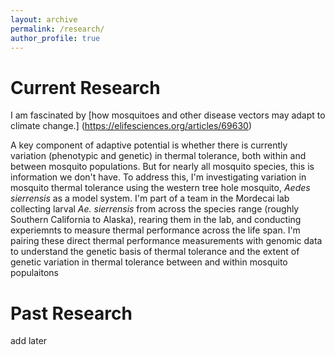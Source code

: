 ```yaml
---
layout: archive
permalink: /research/
author_profile: true
---
```


# Current Research # 

I am fascinated by [how mosquitoes and other disease vectors may adapt to climate change.] (https://elifesciences.org/articles/69630) 

A key component of adaptive potential is whether there is currently variation (phenotypic and genetic) in thermal tolerance, both within and between mosquito populations. But for nearly all mosquito species, this is information we don't have. To address this, I'm investigating variation in mosquito thermal tolerance using the western tree hole mosquito, *Aedes sierrensis* as a model system. I'm part of a team in the Mordecai lab collecting larval *Ae. sierrensis* from across the species range (roughly Southern California to Alaska), rearing them in the lab, and conducting experiemnts to measure thermal performance across the life span. I'm pairing these direct thermal performance measurements with genomic data to understand the genetic basis of thermal tolerance and the extent of genetic variation in thermal tolerance between and within mosquito populaitons


# Past Research # 

add later 



